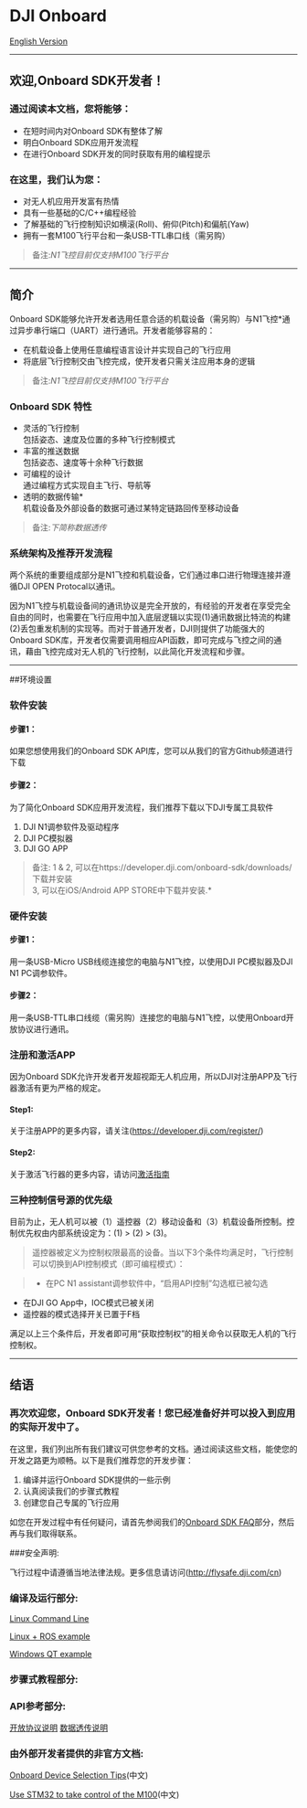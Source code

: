 # DJI Onboard   

[English Version](README.md)   

---

## 欢迎,Onboard SDK开发者！

### 通过阅读本文档，您将能够：

* 在短时间内对Onboard SDK有整体了解
* 明白Onboard SDK应用开发流程
* 在进行Onboard SDK开发的同时获取有用的编程提示

### 在这里，我们认为您：
* 对无人机应用开发富有热情
* 具有一些基础的C/C++编程经验
* 了解基础的飞行控制知识如横滚(Roll)、俯仰(Pitch)和偏航(Yaw)
* 拥有一套M100飞行平台和一条USB-TTL串口线（需另购）

>备注:*N1飞控目前仅支持M100飞行平台*

---

## 简介

Onboard SDK能够允许开发者选用任意合适的机载设备（需另购）与N1飞控*通过异步串行端口（UART）进行通讯。开发者能够容易的：

- 在机载设备上使用任意编程语言设计并实现自己的飞行应用
- 将底层飞行控制交由飞控完成，使开发者只需关注应用本身的逻辑

>备注:*N1飞控目前仅支持M100飞行平台*

### Onboard SDK 特性

- 灵活的飞行控制  
    包括姿态、速度及位置的多种飞行控制模式
- 丰富的推送数据  
    包括姿态、速度等十余种飞行数据
- 可编程的设计  
    通过编程方式实现自主飞行、导航等
- 透明的数据传输*  
    机载设备及外部设备的数据可通过某特定链路回传至移动设备

>备注:*下简称数据透传*

### 系统架构及推荐开发流程

两个系统的重要组成部分是N1飞控和机载设备，它们通过串口进行物理连接并遵循DJI OPEN Protocal以通讯。 

因为N1飞控与机载设备间的通讯协议是完全开放的，有经验的开发者在享受完全自由的同时，也需要在飞行应用中加入底层逻辑以实现(1)通讯数据比特流的构建 (2)丢包重发机制的实现等。而对于普通开发者，DJI则提供了功能强大的Onboard SDK库，开发者仅需要调用相应API函数，即可完成与飞控之间的通讯，藉由飞控完成对无人机的飞行控制，以此简化开发流程和步骤。

---

##环境设置

### 软件安装

#### 步骤1： 

如果您想使用我们的Onboard SDK API库，您可以从我们的官方Github频道进行下载

#### 步骤2：

为了简化Onboard SDK应用开发流程，我们推荐下载以下DJI专属工具软件

1. DJI N1调参软件及驱动程序
2. DJI PC模拟器
3. DJI GO APP

>备注: 
>1 & 2, 可以在https://developer.dji.com/onboard-sdk/downloads/ 下载并安装  
>3, 可以在iOS/Android APP STORE中下载并安装.*

### 硬件安装

#### 步骤1： 

用一条USB-Micro USB线缆连接您的电脑与N1飞控，以使用DJI PC模拟器及DJI N1 PC调参软件。

#### 步骤2：

用一条USB-TTL串口线缆（需另购）连接您的电脑与N1飞控，以使用Onboard开放协议进行通讯。

### 注册和激活APP
因为Onboard SDK允许开发者开发超视距无人机应用，所以DJI对注册APP及飞行器激活有更为严格的规定。

#### Step1: 

关于注册APP的更多内容，请关注(https://developer.dji.com/register/)

#### Step2: 

关于激活飞行器的更多内容，请访问[激活指南][Activation]

### 三种控制信号源的优先级

目前为止，无人机可以被（1）遥控器（2）移动设备和（3）机载设备所控制。控制优先权由内部系统设定为：(1) > (2) > (3)。

>遥控器被定义为控制权限最高的设备。当以下3个条件均满足时，飞行控制可以切换到API控制模式（即可编程模式）：

>* 在PC N1 assistant调参软件中，“启用API控制”勾选框已被勾选
* 在DJI GO App中，IOC模式已被关闭
* 遥控器的模式选择开关已置于F档

满足以上三个条件后，开发者即可用“获取控制权”的相关命令以获取无人机的飞行控制权。

---

## 结语

### 再次欢迎您，Onboard SDK开发者！您已经准备好并可以投入到应用的实际开发中了。
在这里，我们列出所有我们建议可供您参考的文档。通过阅读这些文档，能使您的开发之路更为顺畅。以下是我们推荐您的开发步骤：

1. 编译并运行Onboard SDK提供的一些示例
2. 认真阅读我们的步骤式教程
3. 创建您自己专属的飞行应用

如您在开发过程中有任何疑问，请首先参阅我们的[Onboard SDK FAQ][FAQ]部分，然后再与我们取得联系。

###安全声明:

飞行过程中请遵循当地法律法规。更多信息请访问(http://flysafe.dji.com/cn)

### 编译及运行部分:

[Linux Command Line](Onboard_SDK_Sample/DJI_Onboard_API_Cmdline_Sample)

[Linux + ROS example](Onboard_SDK_Sample/DJI_Onboard_API_ROS_Sample)

[Windows QT example](Onboard_SDK_Sample/DJI_Onboard_API_Windows_QT_Sample)

### 步骤式教程部分:

### API参考部分:

[开放协议说明][0]
[数据透传说明][2]


### 由外部开发者提供的非官方文档:

[Onboard Device Selection Tips](http://bbs.dji.com/forum.php?mod=viewthread&tid=21106&extra=page%3D1%26filter%3Ddigest%26digest%3D1)(中文)

[Use STM32 to take control of the M100](http://bbs.dji.com/forum.php?mod=viewthread&tid=19754&extra=page%3D1%26filter%3Ddigest%26digest%3D1)(中文)



[0]:Onboard_API_Doc/cn/开放协议说明.md  
[1]:Onboard_API_Doc/cn/飞行控制附加说明.md  
[2]:Onboard_API_Doc/cn/数据透传说明文档.md
[3]:Onboard_API_Doc/cn/术语.md
[Activation]:Onboard_API_Doc/cn/激活指南.md
[FAQ]:Onboard_API_Doc/cn/FAQ_cn.md
